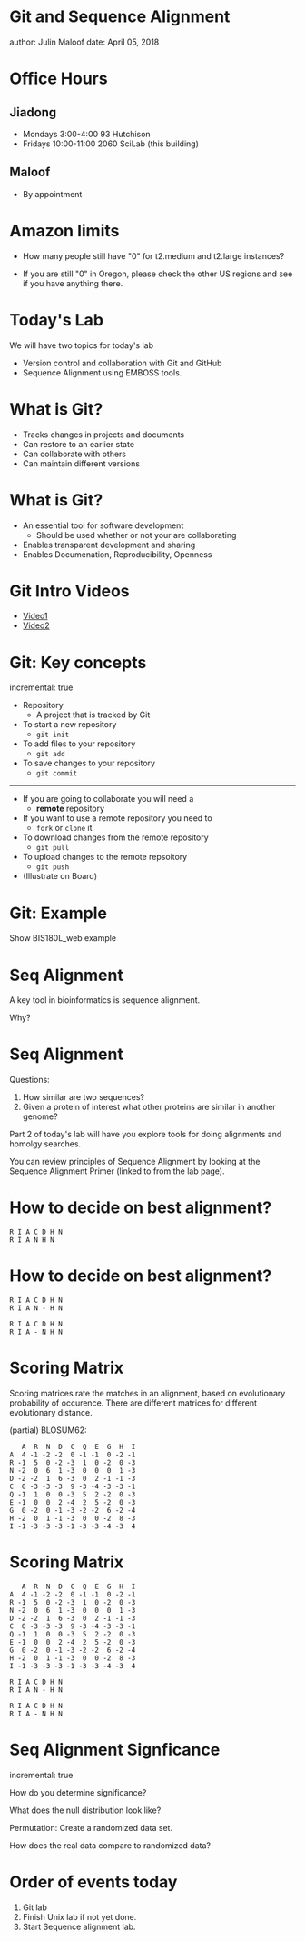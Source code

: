 Git and Sequence Alignment
========================================================
author: Julin Maloof
date: April 05, 2018

Office Hours
=============

## Jiadong
* Mondays 3:00-4:00 93 Hutchison
* Fridays 10:00-11:00 2060 SciLab (this building)

## Maloof
* By appointment

Amazon limits
==============

* How many people still have "0" for t2.medium and t2.large instances?

* If you are still "0" in Oregon, please check the other US regions and see if you have anything there.

Today's Lab
========================================================

We will have two topics for today's lab

- Version control and collaboration with Git and GitHub
- Sequence Alignment using EMBOSS tools.

What is Git?
========================================================

* Tracks changes in projects and documents
* Can restore to an earlier state
* Can collaborate with others
* Can maintain different versions

What is Git?
========================================================

* An essential tool for software development
  * Should be used whether or not your are collaborating
* Enables transparent development and sharing
* Enables Documenation, Reproducibility, Openness

Git Intro Videos
===================

* [Video1](https://www.youtube.com/watch?v=8oRjP8yj2Wo)
* [Video2](https://www.youtube.com/watch?v=uhtzxPU7Bz0)

Git: Key concepts
=================
incremental: true
* Repository
  * A project that is tracked by Git
* To start a new repository
  * `git init`
* To add files to your repository
  * `git add`
* To save changes to your repository
  * `git commit`

***

* If you are going to collaborate you will need a
  * __remote__ repository 
* If you want to use a remote repository you need to
  * `fork` or `clone` it
* To download changes from the remote repository
  * `git pull`
* To upload changes to the remote repsoitory
  * `git push`
* (Illustrate on Board)

Git: Example
============
Show BIS180L_web example

  
Seq Alignment
=============

A key tool in bioinformatics is sequence alignment.

Why?

Seq Alignment
=============

Questions:  
1. How similar are two sequences?  
2. Given a protein of interest what other proteins are similar in another genome?

Part 2 of today's lab will have you explore tools for doing alignments and homolgy searches.

You can review principles of Sequence Alignment by looking at the Sequence Alignment Primer (linked to from the lab page).

How to decide on best alignment?
=================================
```
R I A C D H N
R I A N H N
```

How to decide on best alignment?
=================================
```
R I A C D H N
R I A N - H N
```

```
R I A C D H N
R I A - N H N
```

Scoring Matrix
================
Scoring matrices rate the matches in an alignment, based on evolutionary probability of occurence.
There are different matrices for different evolutionary distance.

(partial) BLOSUM62:

```
   A  R  N  D  C  Q  E  G  H  I
A  4 -1 -2 -2  0 -1 -1  0 -2 -1
R -1  5  0 -2 -3  1  0 -2  0 -3
N -2  0  6  1 -3  0  0  0  1 -3
D -2 -2  1  6 -3  0  2 -1 -1 -3
C  0 -3 -3 -3  9 -3 -4 -3 -3 -1
Q -1  1  0  0 -3  5  2 -2  0 -3
E -1  0  0  2 -4  2  5 -2  0 -3
G  0 -2  0 -1 -3 -2 -2  6 -2 -4
H -2  0  1 -1 -3  0  0 -2  8 -3
I -1 -3 -3 -3 -1 -3 -3 -4 -3  4
```

Scoring Matrix
================

```
   A  R  N  D  C  Q  E  G  H  I
A  4 -1 -2 -2  0 -1 -1  0 -2 -1
R -1  5  0 -2 -3  1  0 -2  0 -3
N -2  0  6  1 -3  0  0  0  1 -3
D -2 -2  1  6 -3  0  2 -1 -1 -3
C  0 -3 -3 -3  9 -3 -4 -3 -3 -1
Q -1  1  0  0 -3  5  2 -2  0 -3
E -1  0  0  2 -4  2  5 -2  0 -3
G  0 -2  0 -1 -3 -2 -2  6 -2 -4
H -2  0  1 -1 -3  0  0 -2  8 -3
I -1 -3 -3 -3 -1 -3 -3 -4 -3  4
```

```
R I A C D H N
R I A N - H N
```

```
R I A C D H N
R I A - N H N
```

Seq Alignment Signficance
=========================
incremental: true

How do you determine significance?

What does the null distribution look like?

Permutation: Create a randomized data set.

How does the real data compare to randomized data?

Order of events today
=====================

1. Git lab
2. Finish Unix lab if not yet done.
3. Start Sequence alignment lab.
